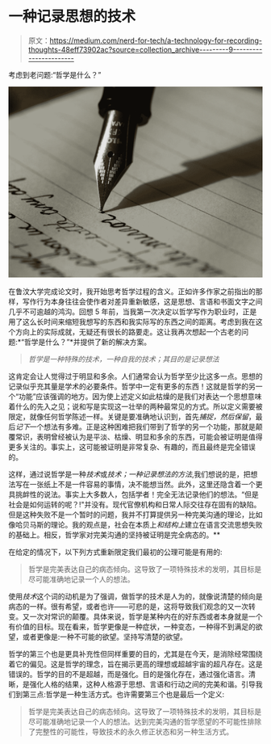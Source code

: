 # 一种记录思想的技术

> 原文：<https://medium.com/nerd-for-tech/a-technology-for-recording-thoughts-48eff73902ac?source=collection_archive---------9----------------------->

考虑到老问题:“哲学是什么？”

![](img/d3961ad5c1db168620a1642210e52e18.png)

在鲁汶大学完成论文时，我开始思考哲学过程的含义。正如许多作家之前指出的那样，写作行为本身往往会使作者对差异重新敏感，这是思想、言语和书面文字之间几乎不可逾越的鸿沟。回想 5 年前，当我第一次决定以哲学写作为职业时，正是用了这么长时间来缩短我想写的东西和我实际写的东西之间的距离。考虑到我在这个方向上的实际成就，无疑还有很长的路要走。这让我再次想起一个古老的问题:*“哲学是什么？”*并提供了新的解决方案。

> *哲学是一种特殊的技术，一种自我的技术；其目的是记录想法*

这肯定会让人觉得过于明显和多余。人们通常会认为哲学至少比这多一点。思想的记录似乎充其量是学术的必要条件。哲学中一定有更多的东西！这就是哲学的另一个“功能”应该强调的地方。因为使上述定义如此枯燥的是我们对表达一个思想意味着什么的先入之见；说和写是实现这一壮举的两种最常见的方式。所以定义需要被限定，就像任何哲学陈述一样。关键是要准确地认识到，首先*捕捉，*然后*保留*，最后*记下*一个想法有多难。正是这种困难把我们带到了哲学的另一个功能，那就是颠覆常识，表明曾经被认为是平淡、枯燥、明显和多余的东西，可能会被证明是值得更多关注的。事实上，这可能被证明是非常复杂、有趣的，而且最终是完全错误的。

这样，通过说哲学是一种*技术*或*技术；一种记录想法的方法*,我们想说的是，把想法写在一张纸上不是一件容易的事情，决不能想当然。此外，这里还隐含着一个更具挑衅性的说法。事实上大多数人，包括学者！完全无法记录他们的想法。“但是社会是如何运转的呢？!"并没有。现代官僚机构和日常人际交往存在固有的缺陷。但是这种失败不是一个暂时的问题，我并不打算提供另一种完美沟通的理论，比如像哈贝马斯的理论。我的观点是，社会在本质上*和结构上*建立在语言交流思想失败的基础上。相反，哲学家对完美沟通的坚持被证明是完全病态的。**

在给定的情况下，以下列方式重新限定我们最初的公理可能是有用的:

> 哲学是完美表达自己的病态倾向。这导致了一项特殊技术的发明，其目标是尽可能准确地记录一个人的想法。

使用*技术*这个词的动机是为了强调，做哲学的技术是人为的，就像说清楚的倾向是病态的一样。很有希望，或者也许——可悲的是，这将导致我们观念的又一次转变。又一次对常识的颠覆。具体来说，哲学是某种内在的好东西或者本身就是一个有价值的目标。现在看来，哲学更像是一种症状，一种变态，一种得不到满足的欲望，或者更像是:一种不可能的欲望。坚持写清楚的欲望。

哲学的第三个也是更具补充性但同样重要的目的，尤其是在今天，是消除经常围绕着它的偏见。这是哲学的理念，旨在揭示更高的理想或超越宇宙的超凡存在。这是错误的。哲学的目的不是超越，而是强化。目的是强化存在，通过强化语言。清晰，是强化人格的结果，这种人格源于思想、言语和行动之间的完美和谐。引导我们到第三点:哲学是一种生活方式。也许需要第三个也是最后一个定义:

> 哲学是完美表达自己的病态倾向。这导致了一项特殊技术的发明，其目标是尽可能准确地记录一个人的想法。达到完美沟通的哲学愿望的不可能性排除了完整性的可能性，导致技术的永久修正状态和另一种生活方式。